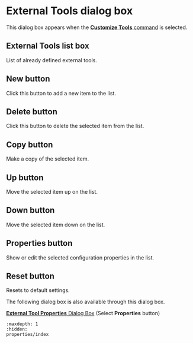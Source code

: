# External Tools dialog box

This dialog box appears when the
[**Customize Tools** command](../../cmd/tools/customize_tools) is selected.

## External Tools list box

List of already defined external tools.

## New button

Click this button to add a new item to the list.

## Delete button

Click this button to delete the selected item from the list.

## Copy button

Make a copy of the selected item.

## Up button

Move the selected item up on the list.

## Down button

Move the selected item down on the list.

## Properties button

Show or edit the selected configuration properties in the list.

## Reset button

Resets to default settings.

The following dialog box is also available through this dialog box.

<a href="properties/index.html"><b>External 
	Tool Properties</b> Dialog Box</a> (Select **Properties**
button)


```{toctree}
:maxdepth: 1
:hidden:
properties/index
```
